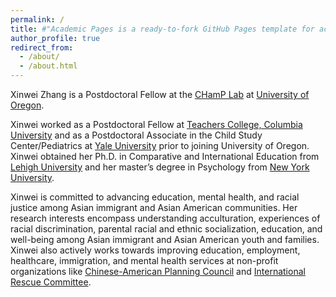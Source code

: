 ```yaml
---
permalink: /
title: #"Academic Pages is a ready-to-fork GitHub Pages template for academic personal websites"
author_profile: true
redirect_from: 
  - /about/
  - /about.html
---
```



Xinwei Zhang is a Postdoctoral Fellow at the [CHamP Lab](https://champlab.org/) at [University of Oregon](https://psi.uoregon.edu/). 

Xinwei worked as a Postdoctoral Fellow at [Teachers College, Columbia University](https://www.tc.columbia.edu/) and as a Postdoctoral Associate in the Child Study Center/Pediatrics at [Yale University](https://medicine.yale.edu/) prior to joining University of Oregon. Xinwei obtained her Ph.D. in Comparative and International Education from [Lehigh University](https://www2.lehigh.edu/) and her master’s degree in Psychology from [New York University](https://www.nyu.edu/).

Xinwei is committed to advancing education, mental health, and racial justice among Asian immigrant and Asian American communities. Her research interests encompass understanding acculturation, experiences of racial discrimination, parental racial and ethnic socialization, education, and well-being among Asian immigrant and Asian American youth and families. Xinwei also actively works towards improving education, employment, healthcare, immigration, and mental health services at non-profit organizations like [Chinese-American Planning Council](https://www.cpc-nyc.org/) and [International Rescue Committee](https://www.rescue.org/). 
